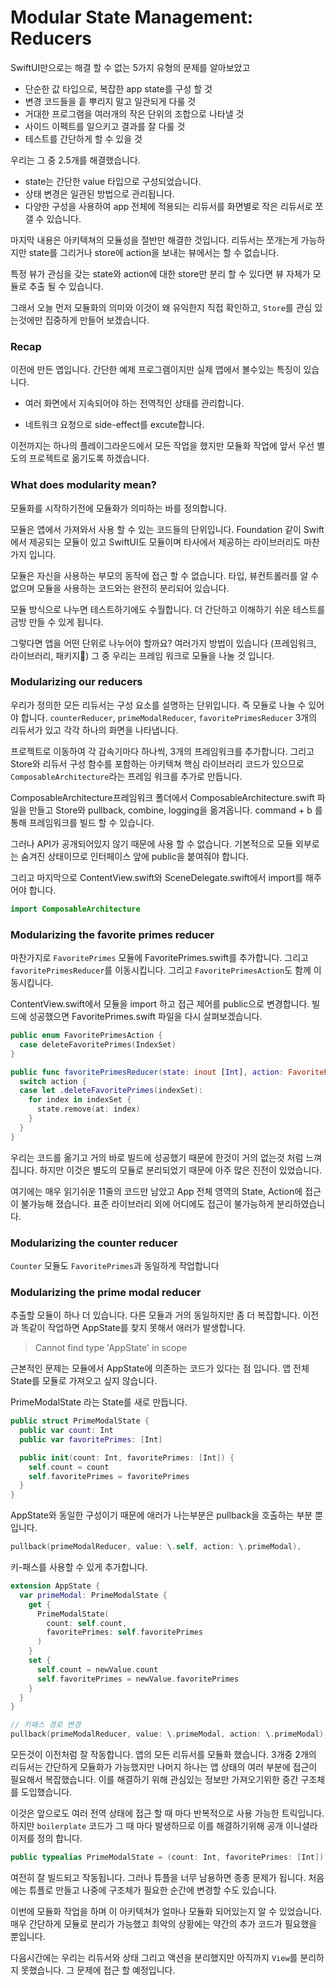 # Modular State Management: Reducers

 SwiftUI만으로는 해결 할 수 없는 5가지 유형의 문제를 알아보았고 

- 단순한 값 타입으로, 복잡한 app state를 구성 할 것
- 변경 코드들을 흩 뿌리지 말고 일관되게 다룰 것
- 거대한 프로그램을 여러개의 작은 단위의 조합으로 나타낼 것
- 사이드 이펙트를 일으키고 결과를 잘 다룰 것
- 테스트를 간단하게 할 수 있을 것

 우리는 그 중 2.5개를 해결했습니다.

- state는 간단한 value 타입으로 구성되었습니다.
- 상태 변경은 일관된 방법으로 관리됩니다.
- 다양한 구성을 사용하여 app 전체에 적용되는 리듀서를 화면별로 작은 리듀서로 쪼갤 수 있습니다.

 마지막 내용은 아키텍쳐의 모듈성을 절반만 해결한 것입니다. 리듀서는 쪼개는게 가능하지만 state를 그리거나 store에 action을 보내는 뷰에서는 할 수 없습니다.

 특정 뷰가 관심을 갖는 state와 action에 대한 store만 분리 할 수 있다면 뷰 자체가 모듈로 추출 될 수 있습니다.

 그래서 오늘 먼저 모듈화의 의미와 이것이 왜 유익한지 직접 확인하고, `Store`를 관심 있는것에만 집중하게 만들어 보겠습니다.



### Recap

 이전에 만든 앱입니다. 간단한 예제 프로그램이지만 실제 앱에서 볼수있는 특징이 있습니다.

- 여러 화면에서 지속되어야 하는 전역적인 상태를 관리합니다.

- 네트워크 요청으로 side-effect를 excute합니다.

이전까지는 하나의 플레이그라운드에서 모든 작업을 했지만 모듈화 작업에 앞서 우선 별도의 프로젝트로 옮기도록 하겠습니다.



### What does modularity mean?

 모듈화를 시작하기전에 모듈화가 의미하는 바를 정의합니다. 

모듈은 앱에서 가져와서 사용 할 수 있는 코드들의 단위입니다. Foundation 같이 Swift에서 제공되는 모듈이 있고 SwiftUI도 모듈이며 타사에서 제공하는 라이브러리도 마찬가지 입니다.

 모듈은 자신을 사용하는 부모의 동작에 접근 할 수 없습니다. 타입, 뷰컨트롤러를 알 수 없으며 모듈을 사용하는 코드와는 완전히 분리되어 있습니다.

 모듈 방식으로 나누면 테스트하기에도 수월합니다. 더 간단하고 이해하기 쉬운 테스트를 금방 만들 수 있게 됩니다.

그렇다면 앱을 어떤 단위로 나누어야 할까요? 여러가지 방법이 있습니다 (프레임워크, 라이브러리, 패키지) 그 중 우리는 프레임 워크로 모듈을 나눌 것 입니다.



### Modularizing our reducers

우리가 정의한 모든 리듀서는 구성 요소를 설명하는 단위입니다. 즉 모듈로 나눌 수 있어야 합니다. `counterReducer`, `primeModalReducer`, `favoritePrimesReducer` 3개의 리듀서가 있고 각각 하나의 화면을 나타냅니다.

프로젝트로 이동하여 각 감속기마다 하나씩, 3개의 프레임워크를 추가합니다. 그리고 Store와 리듀서 구성 함수를 포함하는 아키텍쳐 핵심 라이브러리 코드가 있으므로 `ComposableArchitecture`라는 프레임 워크를 추가로 만듭니다.



 ComposableArchitecture프레임워크 폴더에서 ComposableArchitecture.swift 파일을 만들고 Store와 pullback, combine, logging을 옮겨옵니다. command + b 를 통해 프레임워크를 빌드 할 수 있습니다.

 그러나 API가 공개되어있지 않기 때문에 사용 할 수 없습니다. 기본적으로 모듈 외부로는 숨겨진 상태이므로 인터페이스 앞에 public을 붙여줘야 합니다.

그리고 마지막으로 ContentView.swift와 SceneDelegate.swift에서 import를 해주어야 합니다.

```swift
import ComposableArchitecture
```

### Modularizing the favorite primes reducer

마찬가지로 `FavoritePrimes` 모듈에 FavoritePrimes.swift를 추가합니다. 그리고 `favoritePrimesReducer`를 이동시킵니다. 그리고 `FavoritePrimesAction`도 함께 이동시킵니다.



ContentView.swift에서 모듈을 import 하고 접근 제어를 public으로 변경합니다. 빌드에 성공했으면 FavoritePrimes.swift 파일을 다시 살펴보겠습니다.

```swift
public enum FavoritePrimesAction {
  case deleteFavoritePrimes(IndexSet)
}

public func favoritePrimesReducer(state: inout [Int], action: FavoritePrimesAction) {
  switch action {
  case let .deleteFavoritePrimes(indexSet):
    for index in indexSet {
      state.remove(at: index)
    }
  }
}
```

 우리는 코드를 옮기고 거의 바로 빌드에 성공했기 때문에 한것이 거의 없는것 처럼 느껴집니다. 하지만 이것은 별도의 모듈로 분리되었기 때문에 아주 많은 진전이 있었습니다.

 여기에는 매우 읽기쉬운 11줄의 코드만 남았고 App 전체 영역의 State, Action에 접근이 불가능해 졌습니다. 표준 라이브러리 외에 어디에도 접근이 불가능하게 분리하였습니다.



### Modularizing the counter reducer

`Counter` 모듈도  `FavoritePrimes`과 동일하게 작업합니다



### Modularizing the prime modal reducer

추출할 모듈이 하나 더 있습니다. 다른 모듈과 거의 동일하지만 좀 더 복잡합니다. 이전과 똑같이 작업하면 AppState를 찾지 못해서 애러가 발생합니다.

> Cannot find type 'AppState' in scope



근본적인 문제는 모듈에서 AppState에 의존하는 코드가 있다는 점 입니다. 앱 전체 State를 모듈로 가져오고 싶지 않습니다.

PrimeModalState 라는 State를 새로 만듭니다.

```swift
public struct PrimeModalState {
  public var count: Int
  public var favoritePrimes: [Int]

  public init(count: Int, favoritePrimes: [Int]) {
    self.count = count
    self.favoritePrimes = favoritePrimes
  }
}
```

AppState와 동일한 구성이기 때문에 애러가 나는부분은 pullback을 호출하는 부분 뿐입니다. 

```swift
pullback(primeModalReducer, value: \.self, action: \.primeModal),
```

키-패스를 사용할 수 있게 추가합니다.

```swift
extension AppState {
  var primeModal: PrimeModalState {
    get {
      PrimeModalState(
        count: self.count,
        favoritePrimes: self.favoritePrimes
      )
    }
    set {
      self.count = newValue.count
      self.favoritePrimes = newValue.favoritePrimes
    }
  }
}

// 키패스 경로 변경   
pullback(primeModalReducer, value: \.primeModal, action: \.primeModal),
```

 모든것이 이전처럼 잘 작동합니다. 앱의 모든 리듀서를 모듈화 했습니다. 3개중 2개의 리듀서는 간단하게 모듈화가 가능했지만 나머지 하나는 앱 상태의 여러 부분에 접근이 필요해서 복잡했습니다. 이를 해결하기 위해 관심있는 정보만 가져오기위한 중간 구조체를 도입했습니다.

 이것은 앞으로도 여러 전역 상태에 접근 할 때 마다 반복적으로 사용 가능한 트릭입니다. 하지만 `boilerplate` 코드가 그 때 마다 발생하므로 이를 해결하기위해 공개 이니셜라이저를 정의 합니다.



```swift
public typealias PrimeModalState = (count: Int, favoritePrimes: [Int])
```

 여전히 잘 빌드되고 작동됩니다. 그러나 튜플을 너무 남용하면 종종 문제가 됩니다. 처음에는 튜플로 만들고 나중에 구조체가 필요한 순간에 변경할 수도 있습니다.

이번에 모듈화 작업을 하며 이 아키텍쳐가 얼마나 모듈화 되어있는지 알 수 있었습니다. 매우 간단하게 모듈로 분리가 가능했고 최악의 상황에는 약간의 추가 코드가 필요했을 뿐입니다.



다음시간에는 우리는 리듀서와 상태 그리고 액션을 분리했지만 아직까지 `View`를 분리하지 못했습니다. 그 문제에 접근 할 예정입니다.


